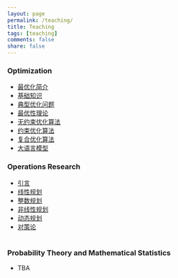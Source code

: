 ```yaml
---
layout: page
permalink: /teaching/
title: Teaching
tags: [teaching]
comments: false
share: false
---
```




### Optimization

- <a href="../teaching/现代优化方法/最优化简介.pdf" class="textlink" target="_blank"> 最优化简介 </a> <br>
- <a href="../teaching/现代优化方法/基础知识.pdf" class="textlink" target="_blank"> 基础知识</a> <br>
- <a href="../teaching/现代优化方法/典型优化问题.pdf" class="textlink" target="_blank"> 典型优化问题 </a> <br>
- <a href="../teaching/现代优化方法/最优性理论.pdf" class="textlink" target="_blank"> 最优性理论 </a> <br>
- <a href="../teaching/现代优化方法/无约束优化算法.pdf" class="textlink" target="_blank"> 无约束优化算法 </a> <br>
- <a href="../teaching/现代优化方法/约束优化算法.pdf" class="textlink" target="_blank"> 约束优化算法 </a> <br>
- <a href="../teaching/现代优化方法/复合优化算法.pdf" class="textlink" target="_blank"> 复合优化算法 </a> <br>
- <a href="../teaching/现代优化方法/大语言模型.pdf" class="textlink" target="_blank"> 大语言模型 </a> <br>


### Operations Research 

- <a href="../teaching/运筹学/引言.pdf" class="textlink" target="_blank"> 引言 </a> <br>
- <a href="../teaching/运筹学/线性规划.pdf" class="textlink" target="_blank"> 线性规划 </a> <br>
- <a href="../teaching/运筹学/整数规划.pdf" class="textlink" target="_blank"> 整数规划 </a> <br>
- <a href="../teaching/运筹学/非线性规划.pdf" class="textlink" target="_blank"> 非线性规划 </a> <br>
- <a href="../teaching/运筹学/动态规划.pdf" class="textlink" target="_blank"> 动态规划 </a><br>
- <a href="../teaching/运筹学/对策论.pdf" class="textlink" target="_blank"> 对策论 </a><br><br>


### Probability Theory and Mathematical Statistics
- TBA
